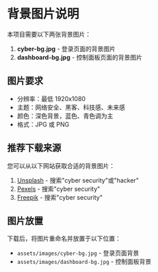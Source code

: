 # 背景图片说明

本项目需要以下两张背景图片：

1. **cyber-bg.jpg** - 登录页面的背景图片
2. **dashboard-bg.jpg** - 控制面板页面的背景图片

## 图片要求

- 分辨率：最低 1920x1080
- 主题：网络安全、黑客、科技感、未来感
- 颜色：深色背景，蓝色、青色调为主
- 格式：JPG 或 PNG

## 推荐下载来源

您可以从以下网站获取合适的背景图片：

1. [Unsplash](https://unsplash.com/s/photos/cyber-security) - 搜索"cyber security"或"hacker"
2. [Pexels](https://www.pexels.com/search/cyber%20security/) - 搜索"cyber security"
3. [Freepik](https://www.freepik.com/search?format=search&query=cyber%20security) - 搜索"cyber security"

## 图片放置

下载后，将图片重命名并放置于以下位置：

- `assets/images/cyber-bg.jpg` - 登录页面背景
- `assets/images/dashboard-bg.jpg` - 控制面板背景 